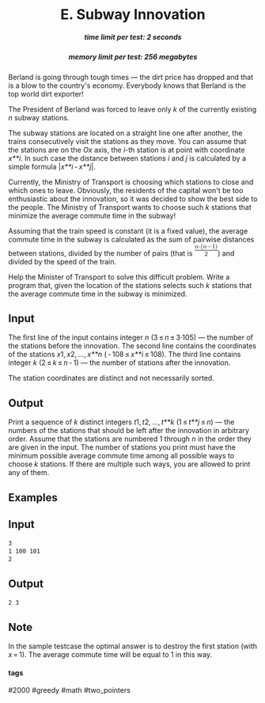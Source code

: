 <h1 style='text-align: center;'> E. Subway Innovation</h1>

<h5 style='text-align: center;'>time limit per test: 2 seconds</h5>
<h5 style='text-align: center;'>memory limit per test: 256 megabytes</h5>

Berland is going through tough times — the dirt price has dropped and that is a blow to the country's economy. Everybody knows that Berland is the top world dirt exporter!

The President of Berland was forced to leave only *k* of the currently existing *n* subway stations.

The subway stations are located on a straight line one after another, the trains consecutively visit the stations as they move. You can assume that the stations are on the *Ox* axis, the *i*-th station is at point with coordinate *x**i*. In such case the distance between stations *i* and *j* is calculated by a simple formula |*x**i* - *x**j*|.

Currently, the Ministry of Transport is choosing which stations to close and which ones to leave. Obviously, the residents of the capital won't be too enthusiastic about the innovation, so it was decided to show the best side to the people. The Ministry of Transport wants to choose such *k* stations that minimize the average commute time in the subway!

Assuming that the train speed is constant (it is a fixed value), the average commute time in the subway is calculated as the sum of pairwise distances between stations, divided by the number of pairs (that is ![](images/b6fbba87a6e66854e5728f67cc384b75c4bcf131.png)) and divided by the speed of the train.

Help the Minister of Transport to solve this difficult problem. Write a program that, given the location of the stations selects such *k* stations that the average commute time in the subway is minimized.

## Input

The first line of the input contains integer *n* (3 ≤ *n* ≤ 3·105) — the number of the stations before the innovation. The second line contains the coordinates of the stations *x*1, *x*2, ..., *x**n* ( - 108 ≤ *x**i* ≤ 108). The third line contains integer *k* (2 ≤ *k* ≤ *n* - 1) — the number of stations after the innovation.

The station coordinates are distinct and not necessarily sorted.

## Output

Print a sequence of *k* distinct integers *t*1, *t*2, ..., *t**k* (1 ≤ *t**j* ≤ *n*) — the numbers of the stations that should be left after the innovation in arbitrary order. Assume that the stations are numbered 1 through *n* in the order they are given in the input. The number of stations you print must have the minimum possible average commute time among all possible ways to choose *k* stations. If there are multiple such ways, you are allowed to print any of them.

## Examples

## Input


```
3  
1 100 101  
2  

```
## Output


```
2 3 
```
## Note

In the sample testcase the optimal answer is to destroy the first station (with *x* = 1). The average commute time will be equal to 1 in this way.



#### tags 

#2000 #greedy #math #two_pointers 